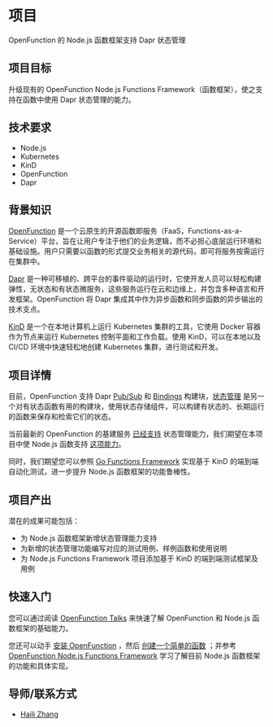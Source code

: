 # 项目

OpenFunction 的 Node.js 函数框架支持 Dapr 状态管理

## 项目目标

升级现有的 OpenFunction Node.js Functions Framework（函数框架），使之支持在函数中使用 Dapr 状态管理的能力。

## 技术要求

- Node.js
- Kubernetes
- KinD
- OpenFunction
- Dapr

## 背景知识

[OpenFunction](https://github.com/OpenFunction/OpenFunction) 是一个云原生的开源函数即服务（FaaS，Functions-as-a-Service）平台，旨在让用户专注于他们的业务逻辑，而不必担心底层运行环境和基础设施。用户只需要以函数的形式提交业务相关的源代码，即可将服务按需运行在集群中。

[Dapr](https://dapr.io/) 是一种可移植的、跨平台的事件驱动的运行时，它使开发人员可以轻松构建弹性，无状态和有状态微服务，这些服务运行在云和边缘上，并包含多种语言和开发框架。OpenFunction 将 Dapr 集成其中作为异步函数和同步函数的异步输出的技术支点。

[KinD](https://kind.sigs.k8s.io/) 是一个在本地计算机上运行 Kubernetes 集群的工具，它使用 Docker 容器作为节点来运行 Kubernetes 控制平面和工作负载。使用 KinD，可以在本地以及 CI/CD 环境中快速轻松地创建 Kubernetes 集群，进行测试和开发。

## 项目详情

目前，OpenFunction 支持 Dapr [Pub/Sub](https://docs.dapr.io/reference/components-reference/supported-pubsub/) 和 [Bindings](https://docs.dapr.io/reference/components-reference/supported-bindings/) 构建块，[状态管理](https://docs.dapr.io/reference/components-reference/supported-state-stores/) 是另一个对有状态函数有用的构建块，使用状态存储组件，可以构建有状态的、长期运行的函数来保存和检索它们的状态。

当前最新的 OpenFunction 的基建服务 [已经支持](https://github.com/OpenFunction/OpenFunction/pull/427) 状态管理能力，我们期望在本项目中使 Node.js 函数支持 [这项能力](https://github.com/OpenFunction/OpenFunction/pull/426)。

同时，我们期望您可以参照 [Go Functions Framework](https://github.com/OpenFunction/functions-framework-go) 实现基于 KinD 的端到端自动化测试，进一步提升 Node.js 函数框架的功能鲁棒性。

## 项目产出

潜在的成果可能包括：

- 为 Node.js 函数框架新增状态管理能力支持
- 为新增的状态管理功能编写对应的测试用例、样例函数和使用说明
- 为 Node.js Functions Framework 项目添加基于 KinD 的端到端测试框架及用例

## 快速入门

您可以通过阅读 [OpenFunction Talks](https://github.com/webup/openfunction-talks) 来快速了解 OpenFunction 和 Node.js 函数框架的基础能力。

您还可以动手 [安装 OpenFunction](https://github.com/OpenFunction/OpenFunction#install) ，然后 [创建一个简单的函数](https://github.com/OpenFunction/OpenFunction#quickstart) ；并参考 [OpenFunction Node.js Functions Framework](https://github.com/OpenFunction/functions-framework-nodejs) 学习了解目前 Node.js 函数框架的功能和具体实现。

## 导师/联系方式

- [Haili Zhang](https://github.com/webup)
